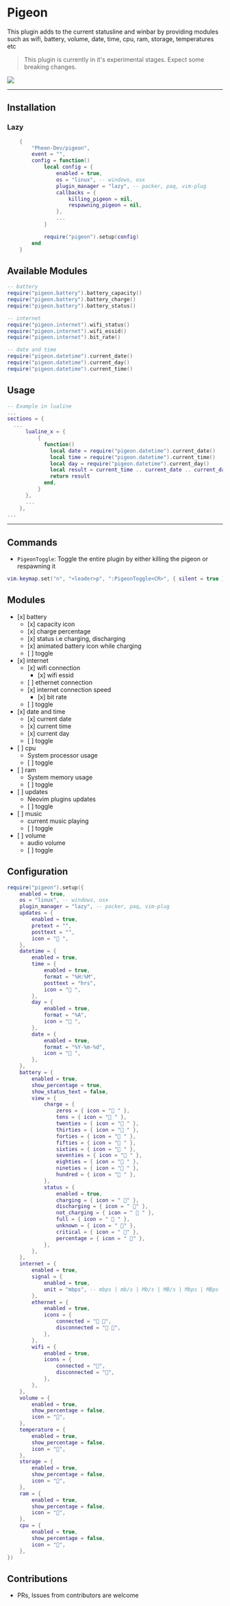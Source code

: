 # Pigeon

This plugin adds to the current statusline and winbar by providing modules such as 
wifi, battery, volume, date, time, cpu, ram, storage, temperatures etc

> This plugin is currently in it's experimental stages. Expect some breaking changes.

![](/pigeon.png)

***

## Installation
### Lazy

```lua
    { 
        "Pheon-Dev/pigeon",
        event = "",
        config = function()
            local config = {
                enabled = true,
                os = "linux", -- windows, osx
                plugin_manager = "lazy", -- packer, paq, vim-plug
                callbacks = {
                    killing_pigeon = nil,
                    respawning_pigeon = nil,
                },
                ...
            }

            require("pigeon").setup(config)
        end
    }

```

## Available Modules

```lua
-- battery
require("pigeon.battery").battery_capacity()
require("pigeon.battery").battery_charge()
require("pigeon.battery").battery_status()

-- internet
require("pigeon.internet").wifi_status()
require("pigeon.internet").wifi_essid()
require("pigeon.internet").bit_rate()

-- date and time
require("pigeon.datetime").current_date()
require("pigeon.datetime").current_day()
require("pigeon.datetime").current_time()
```

## Usage

```lua
-- Example in lualine
...
sections = {
  ...
      lualine_x = {
          {
            function()
              local date = require("pigeon.datetime").current_date()
              local time = require("pigeon.datetime").current_time()
              local day = require("pigeon.datetime").current_day()
              local result = current_time .. current_date .. current_day
              return result
            end,
          }
      },
      ...
    },
...
```

***

## Commands

* `PigeonToggle`: Toggle the entire plugin by either killing the pigeon or respawning it

```lua
vim.keymap.set("n", "<leader>p", ":PigeonToggle<CR>", { silent = true })
```

## Modules

*   \[x] battery
    *   \[x] capacity icon
    *   \[x] charge percentage
    *   \[x] status i.e charging, discharging
    *   \[x] animated battery icon while charging
    *   \[ ] toggle
*   \[x] internet
    *   \[x] wifi connection
        *   \[x] wifi essid
    *   \[ ] ethernet connection
    *   \[x] internet connection speed
        *   \[x] bit rate
    *   \[ ] toggle
*   \[x] date and time
    *   \[x] current date
    *   \[x] current time
    *   \[x] current day
    *   \[ ] toggle
*   \[ ] cpu
    *   System processor usage
    *   \[ ] toggle
*   \[ ] ram
    *   System memory usage
    *   \[ ] toggle
*   \[ ] updates
    *   Neovim plugins updates
    *   \[ ] toggle
*   \[ ] music
    *   current music playing
    *   \[ ] toggle
*   \[ ] volume
    *   audio volume
    *   \[ ] toggle

## Configuration

```lua
require("pigeon").setup({
	enabled = true,
	os = "linux", -- windows, osx
	plugin_manager = "lazy", -- packer, paq, vim-plug
	updates = {
		enabled = true,
		pretext = "",
		posttext = "",
		icon = "󱌖 ",
	},
	datetime = {
		enabled = true,
		time = {
			enabled = true,
			format = "%H:%M",
			posttext = "hrs",
			icon = " ",
		},
		day = {
			enabled = true,
			format = "%A",
			icon = " ",
		},
		date = {
			enabled = true,
			format = "%Y-%m-%d",
			icon = " ",
		},
	},
	battery = {
		enabled = true,
		show_percentage = true,
		show_status_text = false,
		view = {
			charge = {
				zeros = { icon = "󰂎 " },
				tens = { icon = "󰁺 " },
				twenties = { icon = "󰁻 " },
				thirties = { icon = "󰁼 " },
				forties = { icon = "󰁽 " },
				fifties = { icon = "󰁾 " },
				sixties = { icon = "󰁿 " },
				seventies = { icon = "󰂀 " },
				eighties = { icon = "󰂁 " },
				nineties = { icon = "󰂂 " },
				hundred = { icon = "󰁹 " },
			},
			status = {
				enabled = true,
				charging = { icon = " 󱐋" },
				discharging = { icon = " 󱐌" },
				not_charging = { icon = "  " },
				full = { icon = "  " },
				unknown = { icon = " " },
				critical = { icon = " " },
				percentage = { icon = " 󰏰" },
			},
		},
	},
	internet = {
		enabled = true,
		signal = {
			enabled = true,
			unit = "mbps", -- mbps | mb/s | Mb/s | MB/s | Mbps | MBps
		},
		ethernet = {
			enabled = true,
			icons = {
				connected = "󰞉 ",
				disconnected = "󰕑 ",
			},
		},
		wifi = {
			enabled = true,
			icons = {
				connected = "󰤪",
				disconnected = "󰤫",
			},
		},
	},
	volume = {
		enabled = true,
		show_percentage = false,
		icon = "󱄠",
	},
	temperature = {
		enabled = true,
		show_percentage = false,
		icon = "",
	},
	storage = {
		enabled = true,
		show_percentage = false,
		icon = "󱛟",
	},
	ram = {
		enabled = true,
		show_percentage = false,
		icon = "󰍛",
	},
	cpu = {
		enabled = true,
		show_percentage = false,
		icon = "󰻠",
	},
})
```

## Contributions
- PRs, Issues from contributors are welcome
